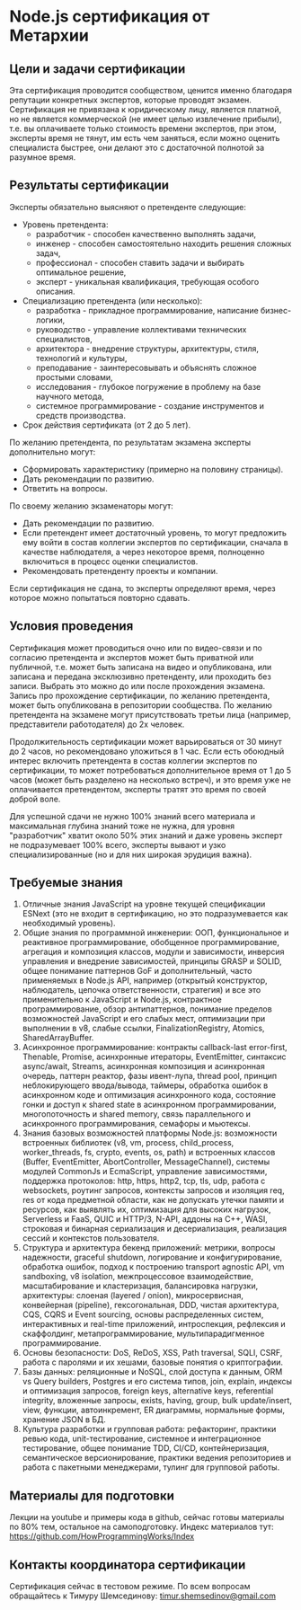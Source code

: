 # Node.js сертификация от Метархии

## Цели и задачи сертификации

Эта сертификация проводится сообществом, ценится именно благодаря репутации
конкретных экспертов, которые проводят экзамен. Сертификация не привязана
к юридическому лицу, является платной, но не является коммерческой (не имеет
целью извлечение прибыли), т.е. вы оплачиваете только стоимость времени
экспертов, при этом, эксперты время не тянут, им есть чем заняться, если можно
оценить специалиста быстрее, они делают это с достаточной полнотой за разумное
время.

## Результаты сертификации

Эксперты обязательно выясняют о претенденте следующие:
- Уровень претендента:
  - разработчик - способен качественно выполнять задачи,
  - инженер - способен самостоятельно находить решения сложных задач,
  - профессионал - способен ставить задачи и выбирать оптимальное решение,
  - эксперт - уникальная квалификация, требующая особого описания.
- Специализацию претендента (или несколько):
  - разработка - прикладное программирование, написание бизнес-логики,
  - руководство - управление коллективами технических специалистов,
  - архитектора - внедрение структуры, архитектуры, стиля, технологий и культуры,
  - преподавание - заинтересовывать и объяснять сложное простыми словами,
  - исследования - глубокое погружение в проблему на базе научного метода,
  - системное программирование - создание инструментов и средств производства.
- Срок действия сертификата (от 2 до 5 лет).

По желанию претендента, по результатам экзамена эксперты дополнительно могут:
- Сформировать характеристику (примерно на половину страницы).
- Дать рекомендации по развитию.
- Ответить на вопросы.

По своему желанию экзаменаторы могут:
- Дать рекомендации по развитию.
- Если претендент имеет достаточный уровень, то могут предложить ему войти в
состав коллегии экспертов по сертификации, сначала в качестве наблюдателя, а
через некоторое время, полноценно включиться в процесс оценки специалистов.
- Рекомендовать претенденту проекты и компании.

Если сертификация не сдана, то эксперты определяют время, через которое можно
попытаться повторно сдавать.

## Условия проведения

Сертификация может проводиться очно или по видео-связи и по согласию претендента
и экспертов может быть приватной или публичной, т.е. может быть записана на видео
и опубликована, или записана и передана эксклюзивно претенденту, или проходить
без записи. Выбрать это можно до или после прохождения экзамена. Запись про
прохождение сертификации, по желанию претендента, может быть опубликована в
репозитории сообщества. По желанию претендента на экзамене могут присутствовать
третьи лица (например, представители работодателя) до 2х человек.

Продолжительность сертификации может варьироваться от 30 минут до 2 часов, но
рекомендовано уложиться в 1 час. Если есть обоюдный интерес включить претендента
в состав коллегии экспертов по сертификации, то может потребоваться
дополнительное время от 1 до 5 часов (может быть разделено на несколько встреч),
и это время уже не оплачивается претендентом, эксперты тратят это время по своей
доброй воле.

Для успешной сдачи не нужно 100% знаний всего материала и максимальная глубина
знаний тоже не нужна, для уровня "разработчик" хватит около 50% этих знаний и
даже уровень эксперт не подразумевает 100% всего, эксперты вывают и узко
специализированные (но и для них широкая эрудиция важна).

## Требуемые знания

1. Отличные знания JavaScript на уровне текущей спецификации ESNext (это не
входит в сертификацию, но это подразумевается как необходимый уровень).
2. Общие знания по программной инженерии: ООП, функциональное и реактивное
программирование, обобщенное программирование, агрегация и композиция классов,
модули и зависимости, инверсия управления и внедрение зависимостей, принципы
GRASP и SOLID, общее понимание паттернов GoF и дополнительный, часто
применяемых в Node.js API, например (открытый конструктор, наблюдатель, цепочка
ответственности, стратегия) и все это применительно к JavaScript и Node.js,
контрактное программирование,  обзор антипаттернов, понимание пределов возможностей
JavaScript и его слабых мест, оптимизации при выполнении в v8, слабые ссылки,
FinalizationRegistry, Atomics, SharedArrayBuffer.
3. Асинхронное программирование: контракты callback-last error-first, Thenable,
Promise, асинхронные итераторы, EventEmitter, синтаксис async/await, Streams,
асинхронная композиция и асинхронная очередь, паттерн реактор, фазы ивент-лупа,
thread pool, принцип неблокирующего ввода/вывода, таймеры, обработка ошибок в
асинхронном коде и оптимизация асинхронного кода, состояние гонки и доступ к
shared state в асинхронном программировании, многопоточность и shared memory,
связь параллельного и асинхронного программирования, семафоры и мьютексы.
4. Знания базовых возможностей платформы Node.js: возможности встроенных
библиотек (v8, vm, process, child_process, worker_threads, fs, crypto, events,
os, path) и встроенных классов (Buffer, EventEmitter, AbortController,
MessageChannel), системы модулей CommonJs и EcmaScript, управление зависимостями,
поддержка протоколов: http, https, http2, tcp, tls, udp, работа с websockets,
роутинг запросов, контексты запросов и изоляция req, res от кода предметной
области, как не допускать утечки памяти и ресурсов, как выявлять их, оптимизация
для высоких нагрузок, Serverless и FaaS, QUIC и HTTP/3, N-API, аддоны на C++,
WASI, строковая и бинарная сериализация и десериализация, реализация сессий и
контекстов пользователя.
5. Структура и архитектура бекенд приложений: метрики, вопросы надежности,
graceful shutdown, логирование и конфигурирование, обработка ошибок, подход к
построению transport agnostic API, vm sandboxing, v8 isolation, межпроцессовое
взаимодействие, масштабирование и кластеризация, балансировка нагрузки,
архитектуры: слоеная (layered / onion), микросервисная, конвейерная (pipeline),
гексогональная, DDD, чистая архитектура, CQS, CQRS и Event sourcing, основы
распределенных систем, интерактивных и real-time приложений, интроспекция,
рефлексия и скаффолдинг, метапрограммирование, мультипарадигменное
программирование.
6. Основы безопасности: DoS, ReDoS, XSS, Path traversal, SQLI, CSRF, работа с
паролями и их хешами, базовые понятия о криптографии.
7. Базы данных: реляционные и NoSQL, слой доступа к данным, ORM vs Query
builders, Postgres и его система типов, join, explain, индексы и оптимизация
запросов, foreign keys, alternative keys, referential integrity, вложенные
запросы, exists, having, group, bulk update/insert, view, функции, автоинкремент,
ER диаграммы, нормальные формы, хранение JSON в БД.
8. Культура разработки и групповая работа: рефакторинг, практики ревью кода,
unit-тестирование, системное и интеграционное тестирование, общее понимание TDD,
CI/CD, контейнеризация, семантическое версионирование, практики ведения
репозиториев и работа с пакетными менеджерами, тулинг для групповой работы.

## Материалы для подготовки

Лекции на youtube и примеры кода в github, сейчас готовы материалы по 80% тем,
остальное на самоподготовку. Индекс материалов тут:
https://github.com/HowProgrammingWorks/Index

## Контакты координатора сертификации

Сертификация сейчас в тестовом режиме. По всем вопросам обращайтесь к Тимуру
Шемсединову: timur.shemsedinov@gmail.com

